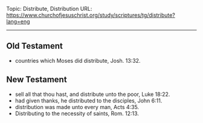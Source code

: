 Topic: Distribute, Distribution
URL: https://www.churchofjesuschrist.org/study/scriptures/tg/distribute?lang=eng

---

## Old Testament

- countries which Moses did distribute, Josh. 13:32.

## New Testament

- sell all that thou hast, and distribute unto the poor, Luke 18:22.
- had given thanks, he distributed to the disciples, John 6:11.
- distribution was made unto every man, Acts 4:35.
- Distributing to the necessity of saints, Rom. 12:13.


